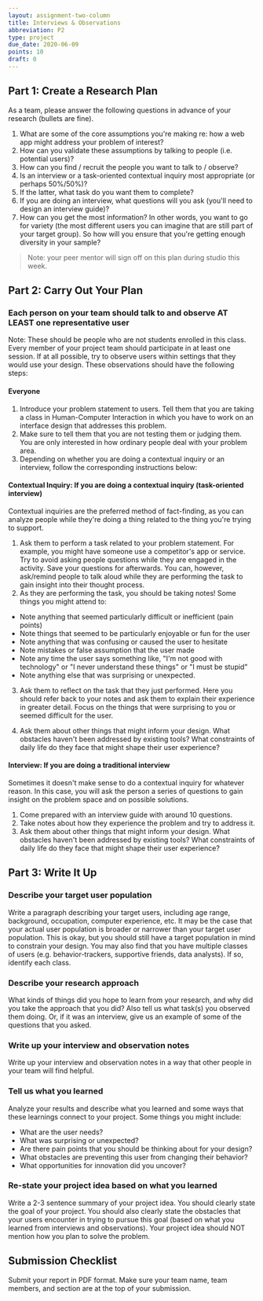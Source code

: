 ```yaml
---
layout: assignment-two-column
title: Interviews & Observations
abbreviation: P2
type: project
due_date: 2020-06-09
points: 10
draft: 0
---
```


## Part 1: Create a Research Plan
As a team, please answer the following questions in advance of your research (bullets are fine). 
1. What are some of the core assumptions you're making re: how a web app might address your problem of interest?
2. How can you validate these assumptions by talking to people (i.e. potential users)?
3. How can you find / recruit the people you want to talk to / observe?
4. Is an interview or a task-oriented contextual inquiry most appropriate (or perhaps 50%/50%)?
5. If the latter, what task do you want them to complete?
7. If you are doing an interview, what questions will you ask (you'll need to design an interview guide)?
6. How can you get the most information? In other words, you want to go for variety (the most different users you can imagine that are still part of your target group). So how will you ensure that you're getting enough diversity in your sample?

> Note: your peer mentor will sign off on this plan during studio this week.

## Part 2: Carry Out Your Plan

### Each person on your team should talk to and observe AT LEAST one representative user
Note: These should be people who are not students enrolled in this class. Every member of your project team should participate in at least one session. If at all possible, try to observe users within settings that they would use your design. These observations should have the following steps:

#### Everyone
1. Introduce your problem statement to users. Tell them that you are taking a class in Human-Computer Interaction in which you have to work on an interface design that addresses this problem.
2. Make sure to tell them that you are not testing them or judging them. You are only interested in how ordinary people deal with your problem area.
3. Depending on whether you are doing a contextual inquiry or an interview, follow the corresponding instructions below:

#### Contextual Inquiry: If you are doing a contextual inquiry (task-oriented interview)
Contextual inquiries are the preferred method of fact-finding, as you can analyze people while they're doing a thing related to the thing you're trying to support. 
1. Ask them to perform a task related to your problem statement. For example, you might have someone use a competitor's app or service. Try to avoid asking people questions while they are engaged in the activity. Save your questions for afterwards. You can, however, ask/remind people to talk aloud while they are performing the task to gain insight into their thought process.
2. As they are performing the task, you should be taking notes! Some things you might attend to:
  * Note anything that seemed particularly difficult or inefficient (pain points)
  * Note things that seemed to be particularly enjoyable or fun for the user
  * Note anything that was confusing or caused the user to hesitate
  * Note mistakes or false assumption that the user made
  * Note any time the user says something like, "I'm not good with technology" or "I never understand these things" or "I must be stupid"
  * Note anything else that was surprising or unexpected.

3. Ask them to reflect on the task that they just performed. Here you should refer back to your notes and ask them to explain their experience in greater detail. Focus on the things that were surprising to you or seemed difficult for the user. 

4. Ask them about other things that might inform your design. What obstacles haven't been addressed by existing tools? What constraints of daily life do they face that might shape their user experience?

#### Interview: If you are doing a traditional interview
Sometimes it doesn't make sense to do a contextual inquiry for whatever reason. In this case, you will ask the person a series of questions to gain insight on the problem space and on possible solutions.
1. Come prepared with an interview guide with around 10 questions.
2. Take notes about how they experience the problem and try to address it.
3. Ask them about other things that might inform your design. What obstacles haven't been addressed by existing tools? What constraints of daily life do they face that might shape their user experience?

## Part 3: Write It Up

### Describe your target user population
Write a paragraph describing your target users, including age range, background, occupation, computer experience, etc. It may be the case that your actual user population is broader or narrower than your target user population. This is okay, but you should still have a target population in mind to constrain your design. You may also find that you have multiple classes of users (e.g. behavior-trackers, supportive friends, data analysts). If so, identify each class.

### Describe your research approach
What kinds of things did you hope to learn from your research, and why did you take the approach that you did? Also tell us what task(s) you observed them doing. Or, if it was an interview, give us an example of some of the questions that you asked.

### Write up your interview and observation notes
Write up your interview and observation notes in a way that other people in your team will find helpful.

### Tell us what you learned
Analyze your results and describe what you learned and some ways that these learnings connect to your project. Some things you might include:
* What are the user needs? 
* What was surprising or unexpected? 
* Are there pain points that you should be thinking about for your design? 
* What obstacles are preventing this user from changing their behavior? 
* What opportunities for innovation did you uncover?

### Re-state your project idea based on what you learned
Write a 2-3 sentence summary of your project idea. You should clearly state the goal of your project. You should also clearly state the obstacles that your users encounter in trying to pursue this goal (based on what you learned from interviews and observations). Your project idea should NOT mention how you plan to solve the problem.

## Submission Checklist
Submit your report in PDF format. Make sure your team name, team members, and section are at the top of your submission.